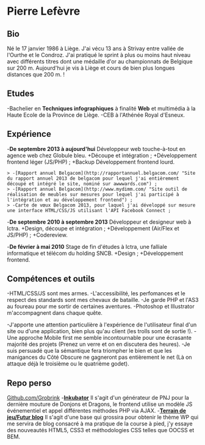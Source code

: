 Pierre Lefèvre
==============

Bio
---
Né le 17 janvier 1986 à Liège.
J'ai vécu 13 ans à Strivay entre vallée de l'Ourthe et le Condroz.
J'ai pratiqué le sprint à plus ou moins haut niveau avec différents titres dont une médaille d'or au championnats de Belgique sur 200 m.
Aujourd'hui je vis à Liège et cours de bien plus longues distances que 200 m. !

Etudes
------
-Bachelier en **Techniques infographiques** à finalité **Web** et multimédia à la Haute Ecole de la Province de Liège.
-CEB à l'Athénée Royal d'Esneux.

Expérience
----------
-**De septembre 2013 à aujourd'hui** Développeur web touche-à-tout en agence web chez Globule bleu.
	+Découpe et intégration ;
	+Développement frontend léger (JS/PHP) ;
	+Backup Développement frontend lourd.

	> -[Rapport annuel Belgacom](http://rapportannuel.belgacom.com/ "Site du rapport annuel 2013 de belgacom pour lequel j'ai entièrement découpé et intégré le site, nominé sur awwwards.com") ;
	> -[Rapport annuel Belgacom](http://www.mydimm.com/ "Site outil de réalisation de meubles sur mesures pour lequel j'ai participé à l'intégration et au développement frontend") ;
	> -Carte de vœux Belgacom 2013, pour laquel j'ai développé sur mesure une interface HTML/CSS/JS utilisant l'API Facebook Connect ;

-**De septembre 2010 à septembre 2013** Développeur et designeur web à Ictra.
	+Design, découpe et intégration ;
	+Développement (Air/Flex et JS/PHP) ;
	+Codereview.

-**De février à mai 2010** Stage de fin d'études à Ictra, une falliale informatique et télécom du holding SNCB.
	+Design ;
	+Développement frontend.

Compétences et outils
---------------------
-HTML/CSS/JS sont mes armes.
-L'accessibilité, les perfomances et le respect des standards sont mes chevaux de bataille.
-Je garde PHP et l'AS3 au foureau pour me sortir de certaines aventures.
-Photoshop et Illustrator m'accompagnent dans chaque quête.

-J'apporte une attention particulière à l'expérience de l'utilisateur final d'un site ou d'une application, bien plus qu'au client (les trolls sont de sortie !).
-Une approche Mobile first me semble incontournable pour une écrasante majorité des projets (Prenez un verre et on en discutera des heures).
-Je suis persuadé que la sémantique fera triompher le bien et que les manigances du Côté Obscure ne gagneront pas entièrement le net (Là on attaque déjà le troisième ou le quatrième godet).

Repo perso
----------
[Github.com/Grobrink](https://github.com/Grobrink/ "Peu fourni mais toujours prêt à servir !")
-**[Inkubator](https://grobrink/inkubator "Un générateur de PNJs pour D&D")** Il s'agit d'un générateur de PNJ pour la dernière mouture de Donjons et Dragons, le frontend utilise un modèle JS événementiel et appel différentes méthodes PHP via AJAX.
-**[Terrain de jeu/Futur blog](https://grobrink/wip "Une base pour mon prochain blog de sport")** Il s'agit d'une base qui grossira pour obtenir le thème WP qui me servira de blog consacré à ma pratique de la course à pied, j'y essaye des nouveautés HTML5, CSS3 et méthodologies CSS telles que OOCSS et BEM.

